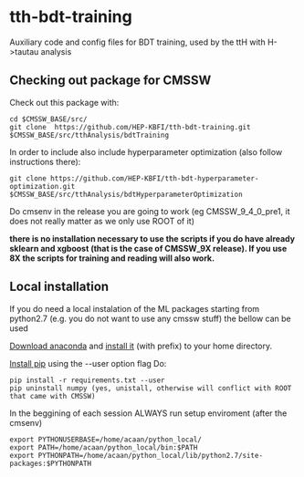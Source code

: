 # tth-bdt-training
Auxiliary code and config files for BDT training, used by the ttH with H->tautau analysis


## Checking out package for CMSSW

Check out this package with:

````console
cd $CMSSW_BASE/src/
git clone  https://github.com/HEP-KBFI/tth-bdt-training.git $CMSSW_BASE/src/tthAnalysis/bdtTraining
````

In order to include also include hyperparameter optimization (also follow instructions there):

````console
git clone https://github.com/HEP-KBFI/tth-bdt-hyperparameter-optimization.git $CMSSW_BASE/src/tthAnalysis/bdtHyperparameterOptimization
````


Do cmsenv in the release you are going to work (eg CMSSW_9_4_0_pre1, it does not really matter as we only use ROOT of it)

**there is no installation necessary to use the scripts if you do have already sklearn and xgboost (that is the case of CMSSW_9X release). If you use 8X the scripts for training and reading will also work.**


## Local installation

If you do need a local instalation of the ML packages starting from python2.7 (e.g. you do not want to use any cmssw stuff) the bellow can be used

[Download anaconda](https://www.anaconda.com/download/) and [install it](https://conda.io/projects/conda/en/latest/user-guide/install/linux.html) (with prefix) to your home directory.


[Install pip](https://pip.pypa.io/en/stable/installing/) using the --user option flag
Do:

````console
pip install -r requirements.txt --user
pip uninstall numpy (yes, unistall, otherwise will conflict with ROOT that came with CMSSW)
````

In the beggining of each session ALWAYS run setup enviroment (after the cmsenv)


````console
export PYTHONUSERBASE=/home/acaan/python_local/
export PATH=/home/acaan/python_local/bin:$PATH
export PYTHONPATH=/home/acaan/python_local/lib/python2.7/site-packages:$PYTHONPATH
````


